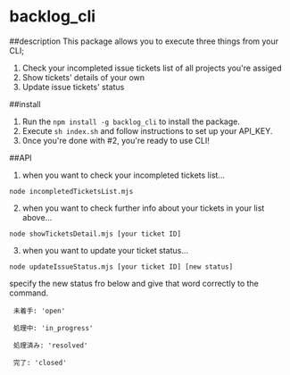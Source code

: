# backlog_cli

##description
This package allows you to execute three things from your CLI;
1. Check your incompleted issue tickets list of all projects you're assiged
2. Show tickets' details of your own
3. Update issue tickets' status

##install
1. Run the `npm install -g backlog_cli` to install the package.
2. Execute `sh index.sh` and follow instructions to set up your API_KEY.
3. 0nce you're done with #2, you're ready to use CLI!



##API
1. when you want to check your incompleted tickets list...
```
node incompletedTicketsList.mjs
```
2. when you want to check further info about your tickets in your list above...
```
node showTicketsDetail.mjs [your ticket ID]
```
3. when you want to update your ticket status...

```
node updateIssueStatus.mjs [your ticket ID] [new status]
```
specify the new status fro below and give that word correctly to the command.
```
 未着手: 'open'
 
 処理中: 'in_progress'
   
 処理済み: 'resolved'

 完了: 'closed'
```


